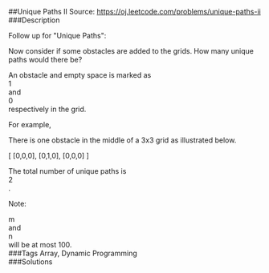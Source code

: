 ##Unique Paths II
Source: https://oj.leetcode.com/problems/unique-paths-ii  
###Description

                
Follow up for "Unique Paths":  


  
Now consider if some obstacles are added to the grids. How many unique paths would there be?  


  
An obstacle and empty space is marked as   
1  
 and   
0  
 respectively in the grid.  


  
For example,  

  
There is one obstacle in the middle of a 3x3 grid as illustrated below.  

  

[
  [0,0,0],
  [0,1,0],
  [0,0,0]
]
  

  
The total number of unique paths is   
2  
.  


  
Note:  
   
m  
 and   
n  
 will be at most 100.  
###Tags
Array, Dynamic Programming  
###Solutions